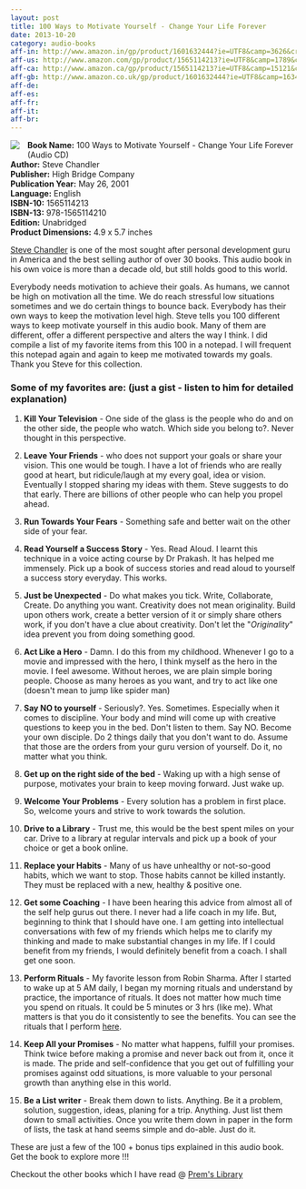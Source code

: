 ```yaml
---
layout: post
title: 100 Ways to Motivate Yourself - Change Your Life Forever
date: 2013-10-20
category: audio-books
aff-in: http://www.amazon.in/gp/product/1601632444?ie=UTF8&camp=3626&creativeASIN=1601632444&linkCode=xm2&tag=smileprem-in-21
aff-us: http://www.amazon.com/gp/product/1565114213?ie=UTF8&camp=1789&creativeASIN=1565114213&linkCode=xm2&tag=smileprem-us-20
aff-ca: http://www.amazon.ca/gp/product/1565114213?ie=UTF8&camp=15121&creativeASIN=1565114213&linkCode=xm2&tag=smileprem-ca-20
aff-gb: http://www.amazon.co.uk/gp/product/1601632444?ie=UTF8&camp=1634&creativeASIN=1601632444&linkCode=xm2&tag=smileprem-gb-21
aff-de: 
aff-es: 
aff-fr: 
aff-it: 
aff-br: 
---
```


<img style="clear: left; float: left; margin-bottom: 1em; margin-right: 1em;" 
src="{{site.img-url}}/100-Ways-to-Motivate-Yourself-Chandler-Steve.jpg"/>
**Book Name:** 100 Ways to Motivate Yourself - Change Your Life Forever (Audio CD)  
**Author:** Steve Chandler  
**Publisher:** High Bridge Company  
**Publication Year:** May 26, 2001  
**Language:** English  
**ISBN-10:** 1565114213  
**ISBN-13:** 978-1565114210  
**Edition:** Unabridged  
**Product Dimensions:** 4.9 x 5.7 inches  

[Steve Chandler](http://www.stevechandler.com/index.html) is one of the most sought after personal development guru in America and the best selling author of over 30 books. This audio book in his own voice is more than a decade old, but still holds good to this world.  
  
Everybody needs motivation to achieve their goals. As humans, we cannot be high on motivation all the time. We do reach stressful low situations sometimes and we do certain things to bounce back. Everybody has their own ways to keep the motivation level high. Steve tells you 100 different ways to keep motivate yourself in this audio book. Many of them are different, offer a different perspective and alters the way I think. I did compile a list of my favorite items from this 100 in a notepad. I will frequent this notepad again and again to keep me motivated towards my goals. Thank you Steve for this collection.  
  
### Some of my favorites are: (just a gist - listen to him for detailed explanation)  
  
1. **Kill Your Television** - One side of the glass is the people who do and on the other side, the people who watch. Which side you belong to?. Never thought in this perspective.  
  
2. **Leave Your Friends** - who does not support your goals or share your vision. This one would be tough. I have a lot of friends who are really good at heart, but ridicule/laugh at my every goal, idea or vision. Eventually I stopped sharing my ideas with them. Steve suggests to do that early. There are billions of other people who can help you propel ahead.  
  
3. **Run Towards Your Fears** - Something safe and better wait on the other side of your fear.  
  
4. **Read Yourself a Success Story** - Yes. Read Aloud. I learnt this technique in a voice acting course by Dr Prakash. It has helped me immensely. Pick up a book of success stories and read aloud to yourself a success story everyday. This works.  
  
5. **Just be Unexpected** - Do what makes you tick. Write, Collaborate, Create. Do anything you want. Creativity does not mean originality. Build upon others work, create a better version of it or simply share others work, if you don't have a clue about creativity. Don't let the "*Originality*" idea prevent you from doing something good.  
  
6. **Act Like a Hero** - Damn. I do this from my childhood. Whenever I go to a movie and impressed with the hero, I think myself as the hero in the movie. I feel awesome. Without heroes, we are plain simple boring people. Choose as many heroes as you want, and try to act like one (doesn't mean to jump like spider man)  
  
7. **Say NO to yourself** - Seriously?. Yes. Sometimes. Especially when it comes to discipline. Your body and mind will come up with creative questions to keep you in the bed. Don't listen to them. Say NO. Become your own disciple. Do 2 things daily that you don't want to do. Assume that those are the orders from your guru version of yourself. Do it, no matter what you think.  
  
8. **Get up on the right side of the bed** - Waking up with a high sense of purpose, motivates your brain to keep moving forward. Just wake up.  
  
9. **Welcome Your Problems** - Every solution has a problem in first place. So, welcome yours and strive to work towards the solution.  
  
10. **Drive to a Library** - Trust me, this would be the best spent miles on your car. Drive to a library at regular intervals and pick up a book of your choice or get a book online.  

11. **Replace your Habits** - Many of us have unhealthy or not-so-good habits, which we want to stop. Those habits cannot be killed instantly. They must be replaced with a new, healthy & positive one.  

12. **Get some Coaching** - I have been hearing this advice from almost all of the self help gurus out there. I never had a life coach in my life. But, beginning to think that I should have one. I am getting into intellectual conversations with few of my friends which helps me to clarify my thinking and made to make substantial changes in my life. If I could benefit from my friends, I would definitely benefit from a coach. I shall get one soon.  
  
13. **Perform Rituals** - My favorite lesson from Robin Sharma. After I started to wake up at 5 AM daily, I began my morning rituals and understand by practice, the importance of rituals. It does not matter how much time you spend on rituals. It could be 5 minutes or 3 hrs (like me). What matters is that you do it consistently to see the benefits. You can see the rituals that I perform [here]({{site.url}}/48-days-challenge-wake-up-at-5-am-daily/).  

14. **Keep All your Promises** - No matter what happens, fulfill your promises. Think twice before making a promise and never back out from it, once it is made. The pride and self-confidence that you get out of fulfilling your promises against odd situations, is more valuable to your personal growth than anything else in this world.  
  
15. **Be a List writer** - Break them down to lists. Anything. Be it a problem, solution, suggestion, ideas, planing for a trip. Anything. Just list them down to small activities. Once you write them down in paper in the form of lists, the task at hand seems simple and do-able. Just do it.  
  
These are just a few of the 100 + bonus tips explained in this audio book. Get the book to explore more !!!  

Checkout the other books which I have read @ [Prem's Library]({{site.url}}/category/books/)  
